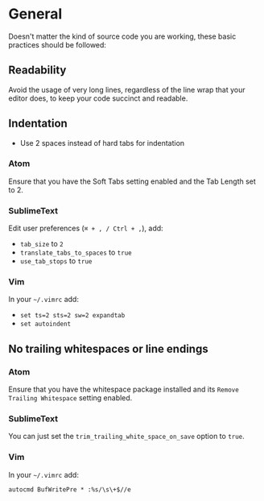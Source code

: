 General
=======

Doesn't matter the kind of source code you are working, these basic practices should be followed:

## Readability

Avoid the usage of very long lines, regardless of the line wrap that your editor does, to keep your code succinct and readable.

## Indentation

* Use 2 spaces instead of hard tabs for indentation

### Atom

Ensure that you have the Soft Tabs setting enabled and the Tab Length set to 2.

### SublimeText

Edit user preferences (`⌘ + , / Ctrl + ,`), add:

  * `tab_size` to `2`
  * `translate_tabs_to_spaces` to `true`
  * `use_tab_stops` to `true`

### Vim

In your `~/.vimrc` add:

  * `set ts=2 sts=2 sw=2 expandtab`
  * `set autoindent`

## No trailing whitespaces or line endings

### Atom

Ensure that you have the whitespace package installed and its `Remove Trailing Whitespace` setting enabled.

### SublimeText

You can just set the `trim_trailing_white_space_on_save` option to `true`.

### Vim

In your `~/.vimrc` add:

```
autocmd BufWritePre * :%s/\s\+$//e
```

